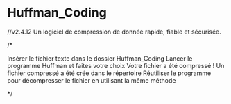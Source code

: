 # Huffman_Coding

//v2.4.12 Un logiciel de compression de donnée rapide, fiable et sécurisée.

/*

Insérer le fichier texte dans le dossier Huffman_Coding
Lancer le programme Huffman et faites votre choix
Votre fichier a été compressé !
Un fichier compressé a été crée dans le répertoire
Réutiliser le programme pour décompresser le fichier en utilisant la même méthode

*/

